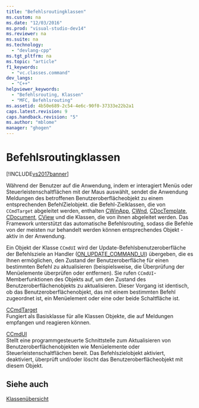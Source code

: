 ```yaml
---
title: "Befehlsroutingklassen"
ms.custom: na
ms.date: "12/03/2016"
ms.prod: "visual-studio-dev14"
ms.reviewer: na
ms.suite: na
ms.technology: 
  - "devlang-cpp"
ms.tgt_pltfrm: na
ms.topic: "article"
f1_keywords: 
  - "vc.classes.command"
dev_langs: 
  - "C++"
helpviewer_keywords: 
  - "Befehlsrouting, Klassen"
  - "MFC, Befehlsrouting"
ms.assetid: 4b50e689-2c54-4e6c-90f0-37333e22b2a1
caps.latest.revision: 9
caps.handback.revision: "5"
ms.author: "mblome"
manager: "ghogen"
---
```

# Befehlsroutingklassen
[!INCLUDE[vs2017banner](../assembler/inline/includes/vs2017banner.md)]

Während der Benutzer auf die Anwendung, indem er interagiert Menüs oder Steuerleistenschaltflächen mit der Maus auswählt, sendet die Anwendung Meldungen des betroffenen Benutzeroberflächeobjekt zu einem entsprechenden BefehlZielobjekt.  die Befehl\-Zielklassen, die von `CCmdTarget` abgeleitet werden, enthalten [CWinApp](../mfc/reference/cwinapp-class.md), [CWnd](../mfc/reference/cwnd-class.md), [CDocTemplate](../mfc/reference/cdoctemplate-class.md), [CDocument](../mfc/reference/cdocument-class.md), [CView](../mfc/reference/cview-class.md) und die Klassen, die von ihnen abgeleitet werden.  Das Framework unterstützt das automatische Befehlsrouting, sodass die Befehle von der meisten nur behandelt werden können entsprechendes Objekt \- aktiv in der Anwendung.  
  
 Ein Objekt der Klasse `CCmdUI` wird der Update\-Befehlsbenutzeroberfläche der Befehlsziele an Handler \([ON\_UPDATE\_COMMAND\_UI](../Topic/ON_UPDATE_COMMAND_UI.md)\) übergeben, die es Ihnen ermöglichen, den Zustand der Benutzeroberfläche für einen bestimmten Befehl zu aktualisieren \(beispielsweise, die Überprüfung der Menüelemente überprüfen oder entfernen\).  Sie rufen `CCmdUI`\-Memberfunktionen des Objekts auf, um den Zustand des Benutzeroberflächenobjekts zu aktualisieren.  Dieser Vorgang ist identisch, ob das Benutzeroberflächenobjekt, das mit einem bestimmten Befehl zugeordnet ist, ein Menüelement oder eine oder beide Schaltfläche ist.  
  
 [CCmdTarget](../mfc/reference/ccmdtarget-class.md)  
 Fungiert als Basisklasse für alle Klassen Objekte, die auf Meldungen empfangen und reagieren können.  
  
 [CCmdUI](../mfc/reference/ccmdui-class.md)  
 Stellt eine programmgesteuerte Schnittstelle zum Aktualisieren von Benutzeroberflächenobjekten wie Menüelemente oder Steuerleistenschaltflächen bereit.  Das Befehlszielobjekt aktiviert, deaktiviert, überprüft und\/oder löscht das Benutzeroberflächeobjekt mit diesem Objekt.  
  
## Siehe auch  
 [Klassenübersicht](../mfc/class-library-overview.md)